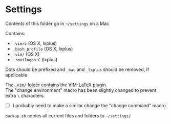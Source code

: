 # Settings

Contents of this folder go in `~/settings` on a Mac

Contains:
  * `.vimrc` (OS X, lxplus)
  * `.bash_profile` (OS X, lxplus)
  * `.vim/` (OS X)
  * `.rootlogon.C` (lxplus)

Dots should be prefixed and `_mac` and `_lxplus` should be removed, if applicable

The `.vim/` folder contains the [VIM-LaTeX](http://vim-latex.sourceforge.net/) plugin.  
The "change environment" macro has been slightly changed to prevent extra `\` characters.
  * [ ] I probably need to make a similar change the "change command" macro

`backup.sh` copies all current files and folders to `~/settings/`
